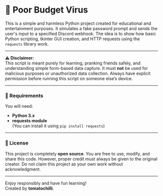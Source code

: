 # 📄 Poor Budget Virus

This is a simple and harmless Python project created for educational and entertainment purposes. It simulates a fake password prompt and sends the user's input to a specified Discord webhook. The idea is to show how basic Python scripting, tkinter GUI creation, and HTTP requests using the `requests` library work.

---

**⚠️ Disclaimer:**  
This script is meant purely for learning, pranking friends safely, and understanding simple form-based data capture. It must **not** be used for malicious purposes or unauthorized data collection. Always have explicit permission before running this script on someone else’s device.

---

### 🔧 Requirements

You will need:

- **Python 3.x**
- **requests module**  
  (You can install it using `pip install requests`)

---

### 📜 License

This project is completely **open source**. You are free to use, modify, and share this code. However, proper credit must always be given to the original creator. Do not claim this project as your own work without acknowledgment.

---

Enjoy responsibly and have fun learning!  
Created by **tomatochilli**.

